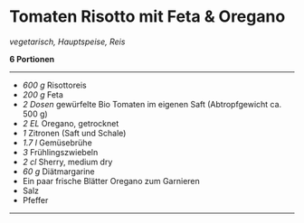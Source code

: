 # Tomaten Risotto mit Feta & Oregano

*vegetarisch, Hauptspeise, Reis*

**6 Portionen**

---

- *600 g* Risottoreis
- *200 g* Feta 
- *2 Dosen* gewürfelte Bio Tomaten im eigenen Saft (Abtropfgewicht ca. 500 g)
- *2 EL* Oregano, getrocknet
- *1* Zitronen (Saft und Schale)
- *1.7 l* Gemüsebrühe
- *3* Frühlingszwiebeln
- *2 cl* Sherry, medium dry
- *60 g* Diätmargarine
- Ein paar frische Blätter Oregano zum Garnieren
- Salz
- Pfeffer

---
